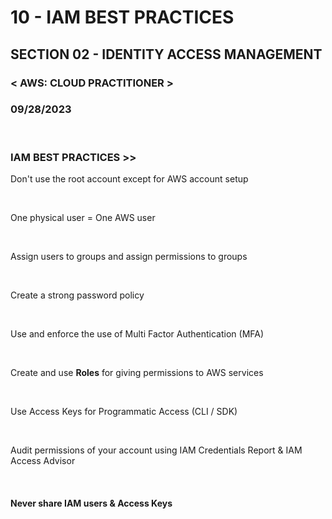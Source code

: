 # 10 - IAM BEST PRACTICES

## SECTION 02 - IDENTITY ACCESS MANAGEMENT <br>

### < AWS: CLOUD PRACTITIONER > <br>

### 09/28/2023 <br>

<br>

### IAM BEST PRACTICES >>

Don't use the root account except for AWS account setup

<br>

One physical user = One AWS user

<br>

Assign users to groups and assign permissions to groups

<br>

Create a strong password policy

<br>

Use and enforce the use of Multi Factor Authentication (MFA)

<br>

Create and use **Roles** for giving permissions to AWS services

<br>

Use Access Keys for Programmatic Access (CLI / SDK)

<br>

Audit permissions of your account using IAM Credentials Report & IAM Access Advisor

<br>

#### **Never share IAM users & Access Keys**

<br>
